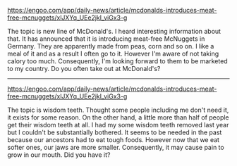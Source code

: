 https://engoo.com/app/daily-news/article/mcdonalds-introduces-meat-free-mcnuggets/xlJXYq_UEe2jkl_viGx3-g

The topic is new line of McDonald's.
I heard interesting information about that.
It has announced that it is introducing meat-free McNuggets in Germany.
They are apparently made from peas, corn and so on.
I like a meal of it and as a result I often go to it.
However I'm aware of not taking calory too much.
Consequently, I'm looking forward to them to be marketed to my country.
Do you often take out at McDonald's?

---

https://engoo.com/app/daily-news/article/mcdonalds-introduces-meat-free-mcnuggets/xlJXYq_UEe2jkl_viGx3-g

The topic is wisdom teeth.
Thought some people including me don't need it, it exists for some reason.
On the other hand, a little more than half of people get their wisdom teeth at all.
I had my some wisdom teeth removed last year but I couldn't be substantially bothered.
It seems to be needed in the past because our ancestors had to eat tough foods.
However now that we eat softer ones, our jaws are more smaller.
Consequently, it may cause pain to grow in our mouth.
Did you have it?
